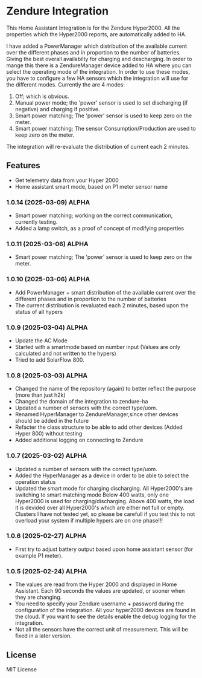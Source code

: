 # Zendure Integration

This Home Assistant Integration is for the Zendure Hyper2000.
All the properties which the Hyper2000 reports, are automatically added to HA.

I have added a PowerManager which distribution of the available current over the different phases and in proportion to the number of batteries. Giving the best overall availabilty for charging and descharging. In order to mange this there is a ZendureManager device added to HA where you can select the operating mode of the integration. In order to use these modes, you have to configure a few HA sensors which the integration will use for the different modes.
Currently the are 4 modes:
1) Off; which is obvious.
2) Manual power mode; the 'power' sensor is used to set discharging (if negative) and charging if positive.
3) Smart power matching; The 'power' sensor is used to keep zero on the meter.
4) Smart power matching; The sensor Consumption/Production are used to keep zero on the meter.

The integration will re-evaluate the distribution of current each 2 minutes.

## Features

- Get telemetry data from your Hyper 2000
- Home assistant smart mode, based on P1 meter sensor name

### 1.0.14 (2025-03-09) ALPHA

- Smart power matching; working on the correct communication, currently testing.
- Added a lamp switch, as a proof of concept of modifying properties

### 1.0.11 (2025-03-06) ALPHA

- Smart power matching; The 'power' sensor is used to keep zero on the meter.

### 1.0.10 (2025-03-06) ALPHA

- Add PowerManager + smart distribution of the available current over the different phases and in proportion to the number of batteries
- The current distribution is revaluated each 2 minutes, based upon the status of all hypers

### 1.0.9 (2025-03-04) ALPHA

- Update the AC Mode
- Started with a smartmode based on number input (Values are only calculated and not written to the hypers)
- Tried to add SolarFlow 800.

### 1.0.8 (2025-03-03) ALPHA

- Changed the name of the repository (again) to better reflect the purpose (more than just h2k)
- Changed the domain of the integration to zendure-ha
- Updated a number of sensors with the correct type/uom.
- Renamed HyperManager to ZendureManager,since other devices should be added in the future
- Refacter the class structure to be able to add other devices (Added Hyper 800) without testing
- Added additional logging on connecting to Zendure

### 1.0.7 (2025-03-02) ALPHA

- Updated a number of sensors with the correct type/uom.
- Added the HyperManager as a device in order to be able to select the operation status
- Updated the smart mode for charging discharging.
    All Hyper2000's are switching to smart matching mode
    Below 400 watts, only one Hyper2000 is used for charging/discharging. Above 400 watts, the load it is devided over all Hyper2000's which are either not full or empty. Clusters I have not tested yet, so please be carefull if you test this to not overload your system if multiple hypers are on one phase!!!

### 1.0.6 (2025-02-27) ALPHA

- First try to adjust battery output based upon home assistant sensor (for example P1 meter).

### 1.0.5 (2025-02-24) ALPHA

- The values are read from the Hyper 2000 and displayed in Home Assistant. Each 90 seconds the values are updated, or sooner when they are changing.
- You need to specify your Zendure username + password during the configuration of the integration. All your hyper2000 devices are found in the cloud. If you want to see the details enable the debug logging for the integration.
- Not all the sensors have the correct unit of measurement. This will be fixed in a later version.

## License

MIT License
